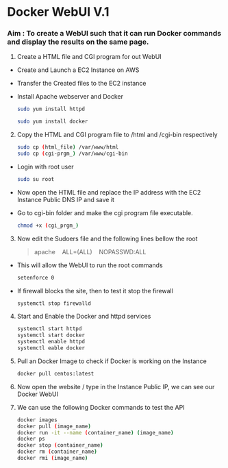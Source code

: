 # Docker WebUI V.1

### Aim : To create a WebUI such that it can run Docker commands and display the results on the same page.

1. Create a HTML file and CGI program for out WebUI
- Create and Launch a EC2 Instance on AWS

- Transfer the Created files to the EC2 instance 

- Install Apache webserver and Docker
  
  ```bash
  sudo yum install httpd 
  ```
  
  ```bash
  sudo yum install docker
  ```
2. Copy the HTML and CGI program file to /html and /cgi-bin respectively
   
   ```bash
   sudo cp (html_file) /var/www/html
   sudo cp (cgi-prgm_) /var/www/cgi-bin
   ```
- Login with root user
  
  ```bash
  sudo su root
  ```

- Now open the HTML file and replace the IP address with the EC2 Instance Public DNS IP and save it

- Go to cgi-bin folder and make the cgi program file executable.
  
  ```bash
  chmod +x (cgi_prgm_)
  ```
3. Now edit the Sudoers file and the following lines bellow the root
   
   > apache    ALL=(ALL)    NOPASSWD:ALL
- This will allow the WebUI to run the root commands
  
  ```bash
  setenforce 0
  ```

- If firewall blocks the site, then to test it stop the firewall
  
  ```bash
  systemctl stop firewalld
  ```
4. Start and Enable the Docker and httpd services 
   
   ```bash
   systemctl start httpd
   systemctl start docker
   systemctl enable httpd
   systemctl eable docker
   ```

5. Pull an Docker Image to check if Docker is working on the Instance
   
   ```bash
   docker pull centos:latest
   ```

6. Now open the website / type in the Instance Public IP, we can see our Docker WebUI

7. We can use the following Docker commands to test the API
   
   ```bash
   docker images
   docker pull (image_name)
   docker run -it --name (container_name) (image_name)
   docker ps 
   docker stop (container_name)
   docker rm (container_name)
   docker rmi (image_name)
   ```
